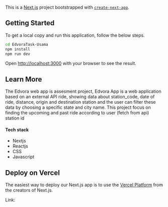 This is a [Next.js](https://nextjs.org/) project bootstrapped with [`create-next-app`](https://github.com/vercel/next.js/tree/canary/packages/create-next-app).

## Getting Started
To get a local copy and run this application, follow the below steps.

```bash
cd EdvoraTask-Usama
npm install
npm run dev
```

Open [http://localhost:3000](http://localhost:3000) with your browser to see the result.

## Learn More
The Edvora web app is assesment project, Edvora App is a web application based on an external API ride, showing data about station_code, date of ride, distance, origin and destination station and the user can filter these data by choosing a specific state and city name.
This project focus on finding the upcoming and past ride according to user (fetch from api) station id
#### Tech stack 
 - Nextjs
 - Reactjs
 - CSS
 - Javascript

## Deploy on Vercel

The easiest way to deploy our Next.js app is to use the [Vercel Platform](https://vercel.com/new?utm_medium=default-template&filter=next.js&utm_source=create-next-app&utm_campaign=create-next-app-readme) from the creators of Next.js.
 
Link: 



